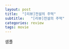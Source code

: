 ```yaml
---
layout: post
title:  "[리뷰]전설의 주먹"
subtitle:   "[리뷰]전설의 주먹"
categories: review
tags: movie
---
```



샘플